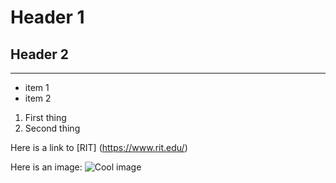 # Header 1
## Header 2

---

- item 1
- item 2

1. First thing
2. Second thing

Here is a link to [RIT] (https://www.rit.edu/)

Here is an image:
![Cool image](https://pm1.aminoapps.com/7342/6e4d16856d49aded338b1a4605dd52c450ccae75r1-720-642v2_00.jpg)
